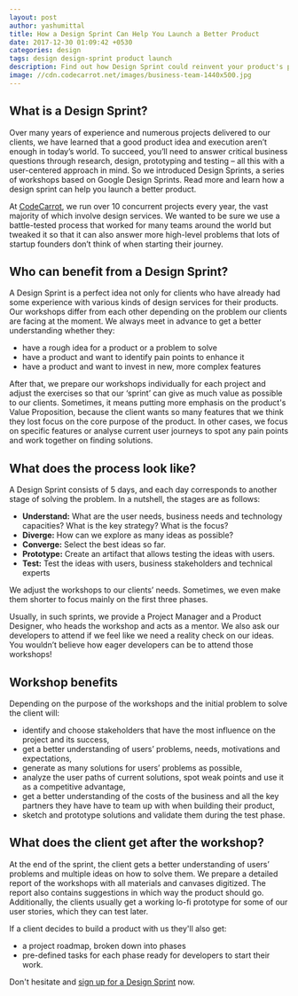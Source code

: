 ```yaml
---
layout: post
author: yashumittal
title: How a Design Sprint Can Help You Launch a Better Product
date: 2017-12-30 01:09:42 +0530
categories: design
tags: design design-sprint product launch
description: Find out how Design Sprint could reinvent your product's potential. Craft your idea with PDS so it fits your target audience.
image: //cdn.codecarrot.net/images/business-team-1440x500.jpg
---
```


## What is a Design Sprint?

Over many years of experience and numerous projects delivered to our clients, we have learned that a good product idea and execution aren’t enough in today’s world. To succeed, you’ll need to answer critical business questions through research, design, prototyping and testing – all this with a user-centered approach in mind. So we introduced Design Sprints, a series of workshops based on Google Design Sprints. Read more and learn how a design sprint can help you launch a better product.

At [CodeCarrot](//www.codecarrot.net/), we run over 10 concurrent projects every year, the vast majority of which involve design services. We wanted to be sure we use a battle-tested process that worked for many teams around the world but tweaked it so that it can also answer more high-level problems that lots of startup founders don’t think of when starting their journey.

## Who can benefit from a Design Sprint?

A Design Sprint is a perfect idea not only for clients who have already had some experience with various kinds of design services for their products. Our workshops differ from each other depending on the problem our clients are facing at the moment. We always meet in advance to get a better understanding whether they:

* have a rough idea for a product or a problem to solve
* have a product and want to identify pain points to enhance it
* have a product and want to invest in new, more complex features

After that, we prepare our workshops individually for each project and adjust the exercises so that our ‘sprint’ can give as much value as possible to our clients. Sometimes, it means putting more emphasis on the product's Value Proposition, because the client wants so many features that we think they lost focus on the core purpose of the product. In other cases, we focus on specific features or analyse current user journeys to spot any pain points and work together on finding solutions.

## What does the process look like?

A Design Sprint consists of 5 days, and each day corresponds to another stage of solving the problem. In a nutshell, the stages are as follows:

* **Understand:** What are the user needs, business needs and technology capacities? What is the key strategy? What is the focus?
* **Diverge:** How can we explore as many ideas as possible?
* **Converge:** Select the best ideas so far.
* **Prototype:** Create an artifact that allows testing the ideas with users.
* **Test:** Test the ideas with users, business stakeholders and technical experts

We adjust the workshops to our clients’ needs. Sometimes, we even make them shorter to focus mainly on the first three phases.

Usually, in such sprints, we provide a Project Manager and a Product Designer, who heads the workshop and acts as a mentor. We also ask our developers to attend if we feel like we need a reality check on our ideas. You wouldn’t believe how eager developers can be to attend those workshops!

## Workshop benefits

Depending on the purpose of the workshops and the initial problem to solve the client will:

* identify and choose stakeholders that have the most influence on the project and its success,
* get a better understanding of users’ problems, needs, motivations and expectations,
* generate as many solutions for users’ problems as possible,
* analyze the user paths of current solutions, spot weak points and use it as a competitive advantage,
* get a better understanding of the costs of the business and all the key partners they have have to team up with when building their product,
* sketch and prototype solutions and validate them during the test phase.

## What does the client get after the workshop?

At the end of the sprint, the client gets a better understanding of users’ problems and multiple ideas on how to solve them. We prepare a detailed report of the workshops with all materials and canvases digitized. The report also contains suggestions in which way the product should go. Additionally, the clients usually get a working lo-fi prototype for some of our user stories, which they can test later.

If a client decides to build a product with us they'll also get:

* a project roadmap, broken down into phases
* pre-defined tasks for each phase ready for developers to start their work.

Don't hesitate and [sign up for a Design Sprint](//www.codecarrot.net/services/design-sprint.html) now.
